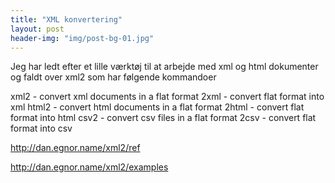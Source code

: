 ```yaml
---
title: "XML konvertering"
layout: post
header-img: "img/post-bg-01.jpg"
---
```

Jeg har ledt efter et lille værktøj til at arbejde med xml og html dokumenter og faldt over xml2 som har følgende kommandoer

   xml2 - convert xml documents in a flat format
   2xml - convert flat format into xml
   html2 - convert html documents in a flat format
   2html - convert flat format into html
   csv2 - convert csv files in a flat format
   2csv - convert flat format into csv

http://dan.egnor.name/xml2/ref

http://dan.egnor.name/xml2/examples

